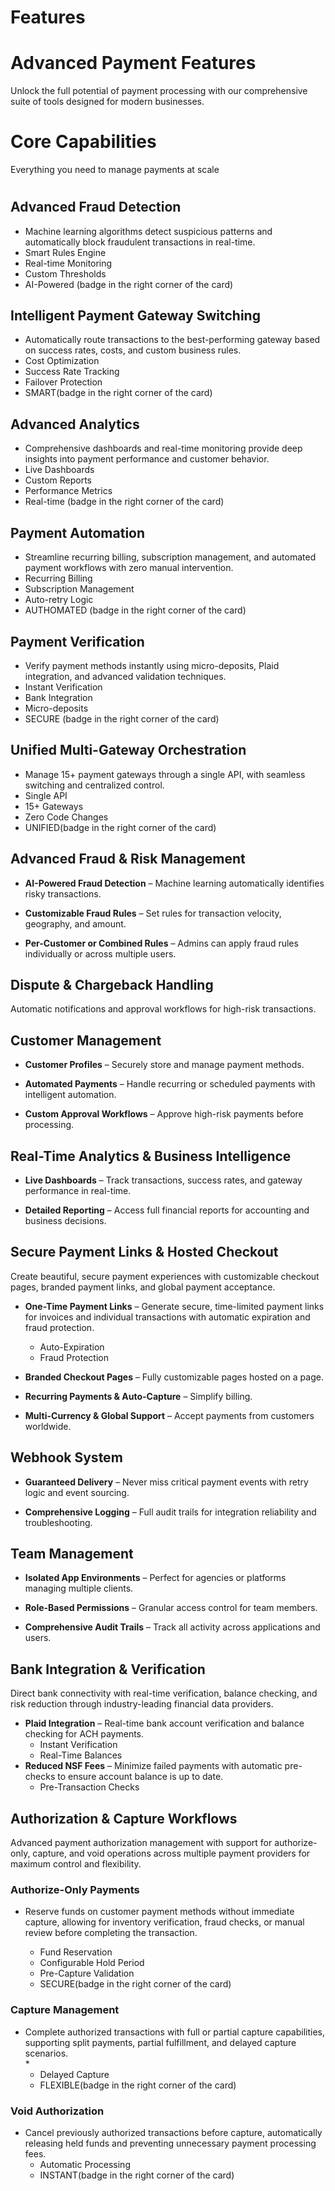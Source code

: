 # Features

# Advanced Payment Features

Unlock the full potential of payment processing with our comprehensive suite of tools designed for modern businesses.

# Core Capabilities

Everything you need to manage payments at scale

# 

## **Advanced Fraud Detection**

* Machine learning algorithms detect suspicious patterns and automatically block fraudulent transactions in real-time.  
* Smart Rules Engine  
* Real-time Monitoring  
* Custom Thresholds  
* AI-Powered (badge in the right corner of the card)

## **Intelligent Payment Gateway Switching**

* Automatically route transactions to the best-performing gateway based on success rates, costs, and custom business rules.  
* Cost Optimization  
* Success Rate Tracking  
* Failover Protection  
* SMART(badge in the right corner of the card)

## **Advanced Analytics**

* Comprehensive dashboards and real-time monitoring provide deep insights into payment performance and customer behavior.  
* Live Dashboards  
* Custom Reports  
* Performance Metrics  
* Real-time  (badge in the right corner of the card)

## **Payment Automation**

* Streamline recurring billing, subscription management, and automated payment workflows with zero manual intervention.  
* Recurring Billing  
* Subscription Management  
* Auto-retry Logic  
* AUTHOMATED (badge in the right corner of the card)

## **Payment Verification**

* Verify payment methods instantly using micro-deposits, Plaid integration, and advanced validation techniques.  
* Instant Verification  
* Bank Integration  
* Micro-deposits  
* SECURE (badge in the right corner of the card)

## **Unified Multi-Gateway Orchestration**

* Manage 15+ payment gateways through a single API, with seamless switching and centralized control.  
* Single API  
* 15+ Gateways  
* Zero Code Changes  
* UNIFIED(badge in the right corner of the card)

## 

## **Advanced Fraud & Risk Management**

* **AI-Powered Fraud Detection** – Machine learning automatically identifies risky transactions.

* **Customizable Fraud Rules** – Set rules for transaction velocity, geography, and amount.

* **Per-Customer or Combined Rules** – Admins can apply fraud rules individually or across multiple users.

## **Dispute & Chargeback Handling** 

Automatic notifications and approval workflows for high-risk transactions.

## **Customer Management**

* **Customer Profiles** – Securely store and manage payment methods.

* **Automated Payments** – Handle recurring or scheduled payments with intelligent automation.

* **Custom Approval Workflows** – Approve high-risk payments before processing.

## **Real-Time Analytics & Business Intelligence**

* **Live Dashboards** – Track transactions, success rates, and gateway performance in real-time.

* **Detailed Reporting** – Access full financial reports for accounting and business decisions.

## **Secure Payment Links & Hosted Checkout**

Create beautiful, secure payment experiences with customizable checkout pages, branded payment links, and global payment acceptance.

* **One-Time Payment Links** – Generate secure, time-limited payment links for invoices and individual transactions with automatic expiration and fraud protection.  
  * Auto-Expiration  
  * Fraud Protection  
* **Branded Checkout Pages** – Fully customizable pages hosted on a page.

* **Recurring Payments & Auto-Capture** – Simplify billing.

* **Multi-Currency & Global Support** – Accept payments from customers worldwide.

## **Webhook System**

* **Guaranteed Delivery** – Never miss critical payment events with retry logic and event sourcing.

* **Comprehensive Logging** – Full audit trails for integration reliability and troubleshooting.

## **Team Management**

* **Isolated App Environments** – Perfect for agencies or platforms managing multiple clients.

* **Role-Based Permissions** – Granular access control for team members.

* **Comprehensive Audit Trails** – Track all activity across applications and users.

## **Bank Integration & Verification**

Direct bank connectivity with real-time verification, balance checking, and risk reduction through industry-leading financial data providers.

* **Plaid Integration** – Real-time bank account verification and balance checking for ACH payments.  
  * Instant Verification  
  * Real-Time Balances  
* **Reduced NSF Fees** – Minimize failed payments with automatic pre-checks to ensure account balance is up to date.  
  * Pre-Transaction Checks

## **Authorization & Capture Workflows**

Advanced payment authorization management with support for authorize-only, capture, and void operations across multiple payment providers for maximum control and flexibility.

### **Authorize-Only Payments**

* Reserve funds on customer payment methods without immediate capture, allowing for inventory verification, fraud checks, or manual review before completing the transaction.  
    
  * Fund Reservation  
  * Configurable Hold Period  
  * Pre-Capture Validation  
  * SECURE(badge in the right corner of the card)

### **Capture Management**

* Complete authorized transactions with full or partial capture capabilities, supporting split payments, partial fulfillment, and delayed capture scenarios.  
  *   
  * Delayed Capture  
  * FLEXIBLE(badge in the right corner of the card)

### **Void Authorization**

* Cancel previously authorized transactions before capture, automatically releasing held funds and preventing unnecessary payment processing fees.  
  * Automatic Processing  
  * INSTANT(badge in the right corner of the card)

